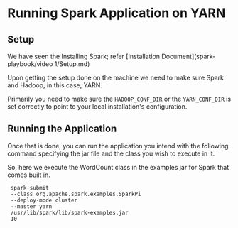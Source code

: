 # Running Spark Application on YARN

## Setup

We have seen the Installing Spark; refer [Installation Document](spark-playbook/video 1/Setup.md)

Upon getting the setup done on the machine we need to make sure Spark and Hadoop, in this case,
YARN.

Primarily you need to make sure the `HADOOP_CONF_DIR` or the `YARN_CONF_DIR` is set correctly to point 
to your local installation's configuration.


## Running the Application

Once that is done, you can run the application you intend with the following command specifying the 
jar file and the class you wish to execute in it.

So, here we execute the WordCount class in the examples jar for Spark that comes built in.
```
 spark-submit 
 --class org.apache.spark.examples.SparkPi 
 --deploy-mode cluster 
 --master yarn 
 /usr/lib/spark/lib/spark-examples.jar 
 10
```


